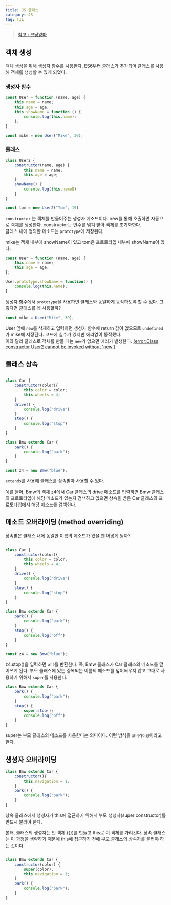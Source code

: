```yaml
---
title: JS 클래스
category: JS
tag: TIL
---
```


> [참고 : 코딩앙마](https://youtu.be/OpvtD7ELMQo)


## 객체 생성

객체 생성을 위해 생성자 함수를 사용한다. ES6부터 클래스가 추가되어 클래스를 사용해 객체를 생성할 수 있게 되었다.

### 생성자 함수
```js
const User = function (name, age) {
    this.name = name;
    this.age = age;
    this.showName = function () {
        console.log(this.name);
    };
}

const mike = new User("Mike", 30);
```

### 클래스

```js
class User2 {
    constructor(name, age) {
        this.name = name;
        this.age = age;
    }
    showName() {
        console.log(this.nameß)
    }
}

const tom = new User2("Tom", 19)
```

`constructor` 는 객체를 만들어주는 생성자 메소드이다. new를 통해 호출하면 자동으로 객체를 생성한다. constructor는 인수를 넘겨 받아 객체를 초기화한다.<br>
클래스 내에 정의한 메소드는 `prototype`에 저장된다.



mike는 객체 내부에 showName이 있고 tom은 프로토타입 내부에 showName이 있다.


```js
const User = function (name, age) {
    this.name = name;
    this.age = age;
};

User.prototype.showName = function() {
    console.log(this.name);
}
```

생성자 함수에서 `prototype`을 사용하면 클래스와 동일하게 동작하도록 할 수 있다. 그렇다면 클래스를 왜 사용할까?

```js
const mike = User("Mike", 30);
```

User 앞에 `new`를 삭제하고 입력하면 생성자 함수에 return 값이 없으므로 `undefined`가 mike에 저장된다. 코드에 실수가 있지만 에러없이 동작했다.<br>
이와 달리 클래스로 객체를 만들 때는 `new`가 없으면 에러가 발생한다. <u>(error:Class constructor User2 cannot be invoked without 'new')</u>

## 클래스 상속

```js

class Car {
    constructor(color){
        this.color = color;
        this.wheels = 4;
    }
    drive() {
        console.log("drive")
    }
    stop() {
        console.log("stop")
    }
}

class Bmw extends Car {
    park() {
        console.log("park");
    }
}

const z4 = new Bmw("blue");
```

`extends`를 사용해 클래스를 상속받아 사용할 수 있다. 


예를 들어, Bmw의 객체 z4에서 Car 클래스의 drive 메소드를 입력하면 Bmw 클래스의 프로토타입에 해당 메소드가 있는지 검색하고 없으면 상속을 받은 Car 클래스의 프로토타입에서 해당 메소드를 검색한다.

## 메소드 오버라이딩 (method overriding)

상속받은 클래스 내에 동일한 이름의 메소드가 있을 땐 어떻게 될까?

```js

class Car {
    constructor(color){
        this.color = color;
        this.wheels = 4;
    }
    drive() {
        console.log("drive")
    }
    stop() {
        console.log("stop")
    }
}

class Bmw extends Car {
    park() {
        console.log("park");
    }
    stop() {
        console.log("off")
    }
}

const z4 = new Bmw("blue");
```

z4.stop()을 입력하면 `off`를 반환한다. 즉, Bmw 클래스가 Car 클래스의 메소드를 덮어쓰게 된다. 부모 클래스에 있는 중복되는 이름의 메소드를 덮어씌우지 않고 그대로 사용하기 위해서 `super`를 사용한다. 

```js
class Bmw extends Car {
    park() {
        console.log("park");
    }
    stop() {
        super.stop();
        console.log("off")
    }
}
```

super는 부모 클래스의 메소드를 사용한다는 의미이다. 이런 방식을 `오버라이딩`이라고 한다.



## 생성자 오버라이딩

```js
class Bmw extends Car {
    constructor(){
        this.navigation = 1;
    }
    park() {
        console.log("park");
    }
}
```

상속 클래스에서 생성자가 this에 접근하기 위해서 부모 생성자(super constructor)를 반드시 불러야 한다.


본래, 클래스의 생성자는 빈 객체 ({})를 만들고 this로 이 객체를 가리킨다. 상속 클래스는 이 과정을 생략하기 때문에 this에 접근하기 전에 부모 클래스의 상속자를 불러야 하는 것이다.

```js

class Bmw extends Car {
    constructor(color) {
        super(color);
        this.navigation = 1;
    }
    park() {
        console.log("park");
    }
}
```